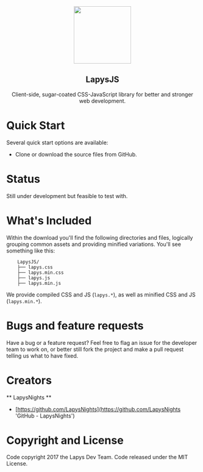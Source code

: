 <center>
    <img align=center height=150 src=https://github.com/LapysNights/LapysJS/blob/master/icon.png width=150>
</center>

<p align=center>
    <h2 align=center> LapysJS </h2>
</p>

<p align=center>
    Client-side, sugar-coated CSS-JavaScript library for better and stronger web development.
</p>

# Quick Start
Several quick start options are available:
- Clone or download the source files from GitHub.

# Status
Still under development but feasible to test with.

# What's Included
Within the download you'll find the following directories and files, logically grouping common assets and providing minified variations. You'll see something like this:

```
    LapysJS/
    ├── lapys.css
    ├── lapys.min.css
    ├── lapys.js
    ├── lapys.min.js
```

We provide compiled CSS and JS (`lapys.*`), as well as minified CSS and JS (`lapys.min.*`).

# Bugs and feature requests
Have a bug or a feature request? Feel free to flag an issue for the developer team to work on, or better still fork the project and make a pull request telling us what to have fixed.

# Creators
** LapysNights **
- [https://github.com/LapysNights](https://github.com/LapysNights 'GitHub - LapysNights')

# Copyright and License
Code copyright 2017 the Lapys Dev Team. Code released under the MIT License.
